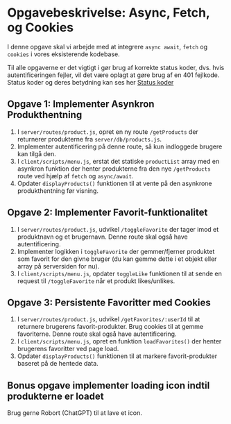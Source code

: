 # Opgavebeskrivelse: Async, Fetch, og Cookies

I denne opgave skal vi arbejde med at integrere `async await`, `fetch` og `cookies` i vores eksisterende kodebase.

Til alle opgaverne er det vigtigt i gør brug af korrekte status koder, dvs. hvis autentificeringen fejler, vil det være oplagt at gøre brug af en 401 fejlkode. Status koder og deres betydning kan ses her [Status koder](https://developer.mozilla.org/en-US/docs/Web/HTTP/Status)

## Opgave 1: Implementer Asynkron Produkthentning

1. I `server/routes/product.js`, opret en ny route `/getProducts` der returnerer produkterne fra `server/db/products.js`.
2. Implementer autentificering på denne route, så kun indloggede brugere kan tilgå den.
3. I `client/scripts/menu.js`, erstat det statiske `productList` array med en asynkron funktion der henter produkterne fra den nye `/getProducts` route ved hjælp af `fetch` og `async/await`.
4. Opdater `displayProducts()` funktionen til at vente på den asynkrone produkthentning før visning.

## Opgave 2: Implementer Favorit-funktionalitet

1. I `server/routes/product.js`, udvikel `/toggleFavorite` der tager imod et produktnavn og et brugernavn. Denne route skal også have autentificering. 
2. Implementer logikken i `toggleFavorite` der gemmer/fjerner produktet som favorit for den givne bruger (du kan gemme dette i et objekt eller array på serversiden for nu).
3. I `client/scripts/menu.js`, opdater `toggleLike` funktionen til at sende en request til `/toggleFavorite` når et produkt likes/unlikes.

## Opgave 3: Persistente Favoritter med Cookies

1. I `server/routes/product.js`, udvikel `/getFavorites/:userId` til at returnere brugerens favorit-produkter. Brug cookies til at gemme favoriterne.  Denne route skal også have autentificering. 
2. I `client/scripts/menu.js`, opret en funktion `loadFavorites()` der henter brugerens favoritter ved page load.
3. Opdater `displayProducts()` funktionen til at markere favorit-produkter baseret på de hentede data.

## Bonus opgave implementer loading icon indtil produkterne er loadet
Brug gerne Robort (ChatGPT) til at lave et icon. 